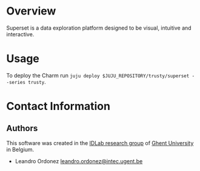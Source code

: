 # Overview

Superset is a data exploration platform designed to be visual, intuitive and interactive.

# Usage

To deploy the Charm run `juju deploy $JUJU_REPOSITORY/trusty/superset --series trusty`.

# Contact Information

## Authors

This software was created in the [IDLab research group](https://www.ugent.be/ea/idlab) of [Ghent University](https://www.ugent.be) in Belgium.

 - Leandro Ordonez <leandro.ordonez@intec.ugent.be>
